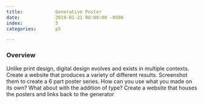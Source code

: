 ```yaml
---
title:            Generative Poster
date:             2019-01-21 00:00:00 -0500
index:            5
categories:       p5

---
```


### Overview
Unlike print design, digital design evolves and exists in multiple contexts. Create a website that produces a variety of different results. Screenshot them to create a 6 part poster series. How can you use what you made on its own? What about with the addition of type? Create a website that houses the posters and links back to the generator

